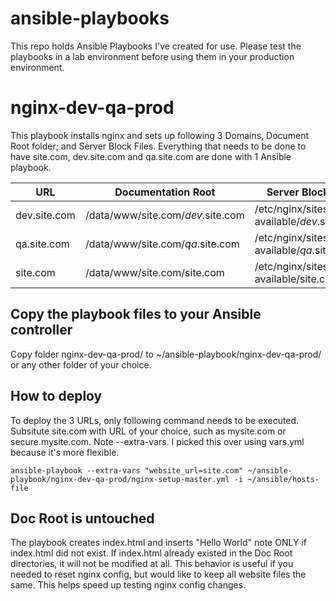# ansible-playbooks
This repo holds Ansible Playbooks I've created for use. Please test the playbooks in a lab environment before using them in your production environment.


# nginx-dev-qa-prod
This playbook installs nginx and sets up following 3 Domains, Document Root folder; and Server Block Files. Everything that needs to be done to have site.com, dev.site.com and qa.site.com are done with 1 Ansible playbook.

URL | Documentation Root | Server Block File
--- | --- | ---
dev.site.com | /data/www/site.com/*dev*.site.com | /etc/nginx/sites-available/*dev*.site.conf
qa.site.com | /data/www/site.com/*qa*.site.com | /etc/nginx/sites-available/*qa*.site.conf
site.com | /data/www/site.com/site.com | /etc/nginx/sites-available/site.conf

## Copy the playbook files to your Ansible controller
Copy folder nginx-dev-qa-prod/ to ~/ansible-playbook/nginx-dev-qa-prod/ or any other folder of your choice.

## How to deploy
To deploy the 3 URLs, only following command needs to be executed. Subsitute site.com with URL of your choice, such as mysite.com or secure.mysite.com.
Note --extra-vars. I picked this over using vars.yml because it's more flexible.
```
ansible-playbook --extra-vars "website_url=site.com" ~/ansible-playbook/nginx-dev-qa-prod/nginx-setup-master.yml -i ~/ansible/hosts-file
```


## Doc Root is untouched
The playbook creates index.html and inserts "Hello World" note ONLY if index.html did not exist. If index.html already existed in the Doc Root directories, it will not be modified at all. This behavior is useful if you needed to reset nginx config, but would like to keep all website files the same. This helps speed up testing nginx config changes.
